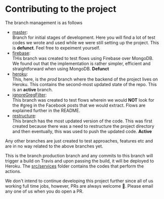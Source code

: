 # Contributing to the project

The branch management is as follows  
- [master](https://github.com/kevinam99/Project-Fifth-Estate):  
Branch for initial stages of development. Here you will find a lot of test codes we wrote and used while we were still setting up the project. This is **defunct**. Feel free to expeiment yourself.
- [firebase](https://github.com/kevinam99/Project-Fifth-Estate/tree/firebase):  
THis branch was created to test flows using Firebase over MongoDB. We found out that the implementation is rather simpler, efficient and straightforward when using MongoDB. **Defunct**
- [heroku](https://github.com/kevinam99/Project-Fifth-Estate/tree/heroku):  
This, here, is the *prod* branch where the backend of the project lives on Heroku. This contains the second-most updated state of the repo. This is an **active** branch.
- [ignoreGregFilter](https://github.com/kevinam99/Project-Fifth-Estate/tree/ignoreGregFilter):  
This branch was created to test flows wherein we would **NOT** look for the #greg in the Facebook posts that we would extract. Flows are explained further in the README.
- [restructure](https://github.com/kevinam99/Project-Fifth-Estate/tree/restructure):  
This branch has the most updated version of the code. This was first created because there was a need to restructure the project directory and then eventually, this was used to push the updated code. **Active**

Any other branches are just created to test approaches, features etc and are in no way related to the above branches yet.

This is the branch production branch and any commits to this branch will trigger a build on Travis and upon passing the build, it will be deployed to Heroku.
The [src/services](./src/services/) folder contains the codes that perform the actions.

We don't intend to continue developing this project further since all of us working full time jobs, however, PRs are always welcome 🎉. Please email any one of us when you do open a PR.